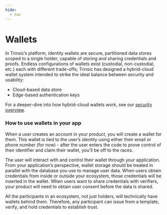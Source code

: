 ```yaml
---
hide:
  - toc
---
```


# Wallets

In Trinsic’s platform, identity wallets are secure, partitioned data stores scoped to a single holder, capable of storing and sharing credentials and proofs. Endless configurations of wallets exist (custodial, non-custodial, etc.) each with different trade-offs; Trinsic has designed a hybrid-cloud wallet system intended to strike the ideal balance between security and usability:

- Cloud-based data store
- Edge-based authentication keys

For a deeper-dive into how hybrid-cloud wallets work, see our [security overview](/learn/platform/security).

### How to use wallets in your app

When a user creates an account in your product, you will create a wallet for them. This wallet is tied to the user’s identity using either their email or phone number (for now) - after the user enters the code to prove control of their identifier and claim their wallet, you’ll be off to the races.

The user will interact with and control their wallet through your application. From your application’s perspective, wallet storage should be treated in parallel with the database you use to manage user data. When users obtain credentials from inside or outside your ecosystem, those credentials will be inserted in the wallet. When users want to share credentials with verifiers, your product will need to obtain user consent before the data is shared.

All the participants in an ecosystem, not just holders, will technically have wallets behind them. Therefore, any participant can issue from a template, verify, and hold credentials to establish trust.
